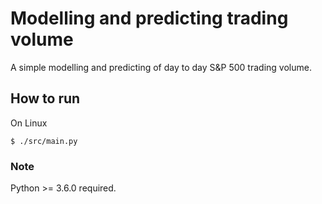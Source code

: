 # Modelling and predicting trading volume

A simple modelling and predicting of day to day S&P 500 trading volume.

## How to run

On Linux

    $ ./src/main.py

### Note
Python >= 3.6.0 required.
